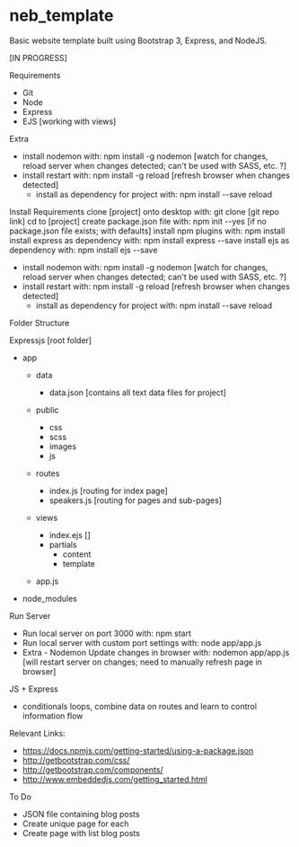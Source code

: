 # neb_template
Basic website template built using Bootstrap 3, Express, and NodeJS.

[IN PROGRESS]

Requirements
- Git
- Node
- Express
- EJS [working with views]

Extra
- install nodemon with: npm install -g nodemon [watch for changes, reload server when changes detected; can't be used with SASS, etc. ?]
- install restart with: npm install -g reload [refresh browser when changes detected]
	- install as dependency for project with: npm install --save reload

Install Requirements
clone [project] onto desktop with: git clone [git repo link]
cd to [project]
create package.json file with: npm init --yes [if no package.json file exists; with defaults]
install npm plugins with: npm install
install express as dependency with: npm install express --save
install ejs as dependency with: npm install ejs --save
- install nodemon with: npm install -g nodemon [watch for changes, reload server when changes detected; can't be used with SASS, etc. ?]
- install restart with: npm install -g reload [refresh browser when changes detected]
	- install as dependency for project with: npm install --save reload



Folder Structure

Expressjs [root folder]
 - app
 	- data
 		- data.json [contains all text data files for project]
 	- public
 		- css
 		- scss
 		- images
 		- js
 	- routes
 		- index.js [routing for index page]
 		- speakers.js [routing for pages and sub-pages]
 	- views
 		- index.ejs []
 		- partials
 			- content
 			- template

 	- app.js
 - node_modules



Run Server
- Run local server on port 3000 with: npm start 
- Run local server with custom port settings with: node app/app.js
- Extra - Nodemon Update changes in browser with: nodemon app/app.js [will restart server on changes; need to manually refresh page in browser]

JS + Express
- conditionals loops, combine data on routes and learn to control information flow 

Relevant Links:
- https://docs.npmjs.com/getting-started/using-a-package.json
- http://getbootstrap.com/css/
- http://getbootstrap.com/components/
- http://www.embeddedjs.com/getting_started.html


To Do
- JSON file containing blog posts
- Create unique page for each
- Create page with list blog posts




